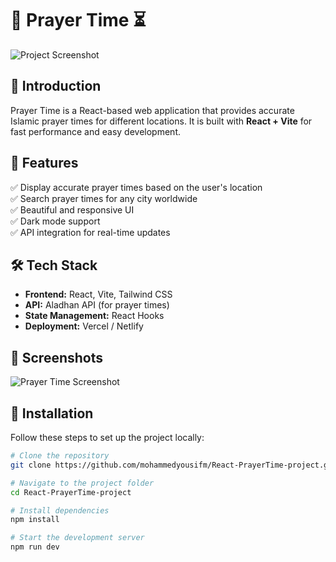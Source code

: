 # 🕌 Prayer Time ⏳
![Project Screenshot](/public/projects/react/1.png)
  


## 🚀 Introduction  
Prayer Time is a React-based web application that provides accurate Islamic prayer times for different locations. It is built with **React + Vite** for fast performance and easy development.  

## 🎯 Features  
✅ Display accurate prayer times based on the user's location  
✅ Search prayer times for any city worldwide  
✅ Beautiful and responsive UI  
✅ Dark mode support  
✅ API integration for real-time updates  

## 🛠️ Tech Stack  
- **Frontend:** React, Vite, Tailwind CSS  
- **API:** Aladhan API (for prayer times)  
- **State Management:** React Hooks  
- **Deployment:** Vercel / Netlify  

## 📸 Screenshots  
![Prayer Time Screenshot](IMAGE_URL_HERE)  

## 🔧 Installation  
Follow these steps to set up the project locally:  

```sh
# Clone the repository
git clone https://github.com/mohammedyousifm/React-PrayerTime-project.git

# Navigate to the project folder
cd React-PrayerTime-project

# Install dependencies
npm install

# Start the development server
npm run dev
